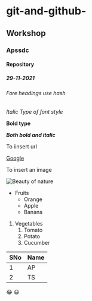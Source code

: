 # git-and-github-
## Workshop
### Apssdc
#### Repository
##### 29-11-2021
###### Fore headings use hash
*Italic Type of font style*

**Bold type**

***Both bold and italic***

To iinsert url

[Google](https://www.google.com)

To insert an image

![Beauty of nature](https://i.pinimg.com/originals/a7/3d/6e/a73d6e4ac85c6a822841e449b24c78e1.jpg)

* Fruits
  * Orange
  * Apple
  * Banana
1. Vegetables
   1. Tomato
   2. Potato
   3. Cucumber
 
 
 SNo|Name
 ---|---
 1|AP
 2|TS

:joy:    :smiley:

